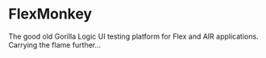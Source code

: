 FlexMonkey
==========

The good old Gorilla Logic UI testing platform for Flex and AIR applications. Carrying the flame further...
